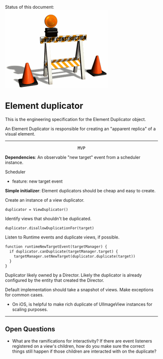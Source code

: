 Status of this document:
![](../_assets/under-construction-flashing-barracade-animation.gif)

# Element duplicator

This is the engineering specification for the Element Duplicator object.

An Element Duplicator is responsible for creating an "apparent replica" of a visual element.

---

<p style="text-align:center"><tt>MVP</tt></p>

**Dependencies**: An observable "new target" event from a scheduler instance.

Scheduler

- feature: new target event

**Simple initializer**: Element duplicators should be cheap and easy to create.

Create an instance of a view duplicator.

    duplicator = ViewDuplicator()

Identify views that shouldn't be duplicated.

    duplicator.disallowDuplicationFor(target)

Listen to Runtime events and duplicate views, if possible.

    function runtimeNewTargetEvent(targetManager) {
      if duplicator.canDuplicate(targetManager.target) {
        targetManager.setNewTarget(duplicator.duplicate(target))
      }
    }

Duplicator likely owned by a Director. Likely the duplicator is already configured by the entity that created the Director.

Default implementation should take a snapshot of views. Make exceptions for common cases.

- On iOS, is helpful to make rich duplicate of UIImageView instances for scaling purposes.

---

## Open Questions ##

- What are the ramifications for interactivity?  If there are event listeners registered on a view's children, how do you make sure the correct things still happen if those children are interacted with on the duplicate?

